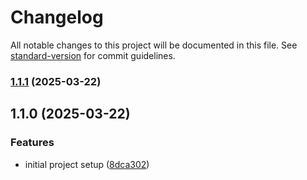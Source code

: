 # Changelog

All notable changes to this project will be documented in this file. See [standard-version](https://github.com/conventional-changelog/standard-version) for commit guidelines.

### [1.1.1](https://github.com/mpeciakk/expo-env/compare/v1.1.0...v1.1.1) (2025-03-22)

## 1.1.0 (2025-03-22)


### Features

* initial project setup ([8dca302](https://github.com/mpeciakk/expo-env/commit/8dca302e67aca55d3a65cb31dfb8cdcf73437f6e))
